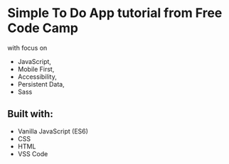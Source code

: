 # Simple To Do App tutorial from Free Code Camp

with focus on

- JavaScript,
- Mobile First,
- Accessibility,
- Persistent Data,
- Sass

## Built with:

- Vanilla JavaScript (ES6)
- CSS
- HTML
- VSS Code
